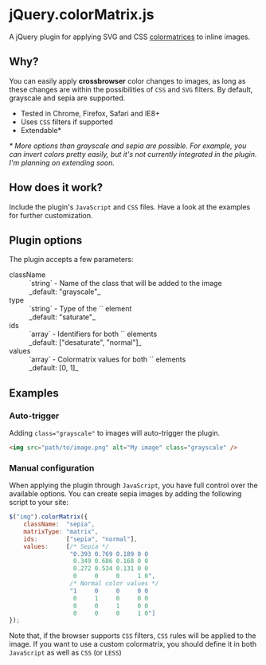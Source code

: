 # jQuery.colorMatrix.js

A jQuery plugin for applying SVG and CSS [colormatrices](https://developer.mozilla.org/en-US/docs/Web/SVG/Element/feColorMatrix) to inline images.

## Why?

You can easily apply **crossbrowser** color changes to images, as long as these changes are within the possibilities of `CSS` and `SVG` filters. By default, grayscale and sepia are supported.

- Tested in Chrome, Firefox, Safari and IE8+
- Uses `CSS` filters if supported
- Extendable*

_* More options than grayscale and sepia are possible. For example, you can invert colors pretty easily, but it's not currently integrated in the plugin. I'm planning on extending soon._

## How does it work?

Include the plugin's `JavaScript` and `CSS` files. Have a look at the examples for further customization.

## Plugin options

The plugin accepts a few parameters:

<dl>
    <dt>className</dt>
    <dd>
        `string` - Name of the class that will be added to the image<br />
        _default: "grayscale"_
    </dd>
    <dt>type</dt>
    <dd>
        `string` - Type of the `<feColorMatrix>` element<br />
        _default: "saturate"_
    </dd>
    <dt>ids</dt>
    <dd>
        `array` - Identifiers for both `<feColorMatrix>` elements<br />
        _default: ["desaturate", "normal"]_
    </dd>
    <dt>values</dt>
    <dd>
        `array` - Colormatrix values for both `<feColorMatrix>` elements<br />
        _default: [0, 1]_
    </dd>
</dl>

## Examples

### Auto-trigger

Adding `class="grayscale"` to images will auto-trigger the plugin.

```html
<img src="path/to/image.png" alt="My image" class="grayscale" />
```

### Manual configuration

When applying the plugin through `JavaScript`, you have full control over the available options. You can create sepia images by adding the following script to your site:

```javascript
$("img").colorMatrix({
    className:  "sepia",
    matrixType: "matrix",
    ids:        ["sepia", "normal"],
    values:     [/* Sepia */
                 "0.393 0.769 0.189 0 0
                  0.349 0.686 0.168 0 0
                  0.272 0.534 0.131 0 0
                  0     0     0     1 0",
                 /* Normal color values */
                 "1     0     0     0 0
                  0     1     0     0 0
                  0     0     1     0 0
                  0     0     0     1 0"]
});
```

Note that, if the browser supports `CSS` filters, `CSS` rules will be applied to the image. If you want to use a custom colormatrix, you should define it in both `JavaScript` as well as `CSS` (or `LESS`)
